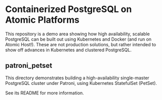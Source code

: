 # Containerized PostgreSQL on Atomic Platforms

This repository is a demo area showing how high availability, scalable
PostgreSQL can be built out using Kubernetes and Docker (and run on
Atomic Host!).  These are not production solutions, but rather
intended to show off advances in Kubernetes and clustered PostgreSQL.

## patroni_petset

This directory demonstrates building a high-availability single-master
PostgreSQL cluster under Patroni, using Kubernetes StatefulSet (PetSet).

See its README for more information.
